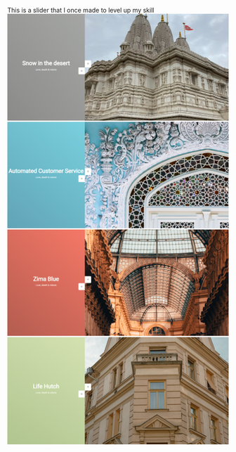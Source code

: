 This is a slider that I once made to level up my skill
![Image alt](https://raw.githubusercontent.com/Weeelp/slider/main/images/img1.png)
![Image alt](https://raw.githubusercontent.com/Weeelp/slider/main/images/img2.png)
![Image alt](https://raw.githubusercontent.com/Weeelp/slider/main/images/img3.png)
![Image alt](https://raw.githubusercontent.com/Weeelp/slider/main/images/img4.png)
